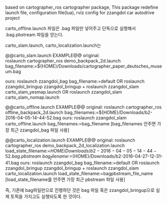 based on cartographer_ros cartographer package, 
This package redefine launch file, configuration file(lua), rviz config
for zzangdol car autodrive project

carto_offline.launch 파일은 .bag 파일만 넣어주고 단독으로 실행해서 .bag.pbstream 파일을 얻는다.

carto_slam.launch, carto_localization.launch는 


@@carto_slam.launch EXAMPLE@@
original:    
    roslaunch cartographer_ros demo_backpack_2d.launch bag_filename:=${HOME}/Downloads/cartographer_paper_deutsches_museum.bag

ours:
    roslaunch zzangdol_bag bag_filename:=default 
OR  roslaunch zzangdol_bringup zzangdol_bringup
+
    roslaunch zzangdol_slam carto_slam_yesmap.launch 
OR  roslaunch zzangdol_slam carto_slam_nomap.launch 


@@carto_offline.launch EXAMPLE@@
original: 
    roslaunch cartographer_ros offline_backpack_2d.launch bag_filenames:=${HOME}/Downloads/b2-2016-04-05-14-44-52.bag
ours:
    roslaunch zzangdol_slam carto_offline.launch bag_filenames:=bag_filename
    [bag_filenames 안주면 가장 최근 zzangdol_bag 파일 사용]



@@carto_localization.launch EXAMPLE@@
original: 
    roslaunch cartographer_ros demo_backpack_2d_localization.launch \
    load_state_filename:=${HOME}/Downloads/b2-2016-04-05-14-44-52.bag.pbstream \
    bag_filename:=${HOME}/Downloads/b2-2016-04-27-12-31-41.bag
ours:
    roslaunch zzangdol_bag bag_filename:=default
OR  roslaunch zzangdol_bringup zzangdol_bringup
+
    roslaunch zzangdol_slam carto_localization.launch load_state_filename:=bagpbstream_file_name
	[load_state_filename를 안주면 가장 최근 pbstream 파일 사용]



즉, 기존에 bag파일만으로 진행하던 것은 bag 파일 혹은 zzangdol_bringup으로 실제 토픽을 가지고도 실행되도록 한 것이다.
